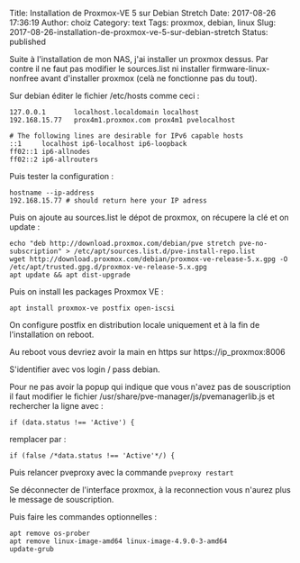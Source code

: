 Title: Installation de Proxmox-VE 5 sur Debian Stretch
Date: 2017-08-26 17:36:19
Author: choiz
Category: text
Tags: proxmox, debian, linux
Slug: 2017-08-26-installation-de-proxmox-ve-5-sur-debian-stretch
Status: published

Suite à l'installation de mon NAS, j'ai installer un proxmox dessus.
Par contre il ne faut pas modifier le sources.list ni installer
firmware-linux-nonfree avant d'installer proxmox (celà ne fonctionne pas du
tout).

Sur debian éditer le fichier /etc/hosts comme ceci :
```
127.0.0.1       localhost.localdomain localhost
192.168.15.77   prox4m1.proxmox.com prox4m1 pvelocalhost

# The following lines are desirable for IPv6 capable hosts
::1     localhost ip6-localhost ip6-loopback
ff02::1 ip6-allnodes
ff02::2 ip6-allrouters
```

Puis tester la configuration :
```
hostname --ip-address
192.168.15.77 # should return here your IP adress
```

Puis on ajoute au sources.list le dépot de proxmox, on récupere la clé et on
update :
```
echo "deb http://download.proxmox.com/debian/pve stretch pve-no-subscription" > /etc/apt/sources.list.d/pve-install-repo.list
wget http://download.proxmox.com/debian/proxmox-ve-release-5.x.gpg -O /etc/apt/trusted.gpg.d/proxmox-ve-release-5.x.gpg
apt update && apt dist-upgrade
```

Puis on install les packages Proxmox VE :
```
apt install proxmox-ve postfix open-iscsi
```

On configure postfix en distribution locale uniquement et à la fin de
l'installation on reboot.

Au reboot vous devriez avoir la main en https sur https://ip_proxmox:8006

S'identifier avec vos login / pass debian.

Pour ne pas avoir la popup qui indique que vous n'avez pas de souscription il
faut modifier le fichier /usr/share/pve-manager/js/pvemanagerlib.js et
rechercher la ligne avec :

  ```if (data.status !== 'Active') {```

remplacer par :

  ```if (false /*data.status !== 'Active'*/) {```

Puis relancer pveproxy avec la commande `pveproxy restart`

Se déconnecter de l'interface proxmox, à la reconnection vous n'aurez plus le
message de souscription.

Puis faire les commandes optionnelles :
```
apt remove os-prober
apt remove linux-image-amd64 linux-image-4.9.0-3-amd64
update-grub
```
